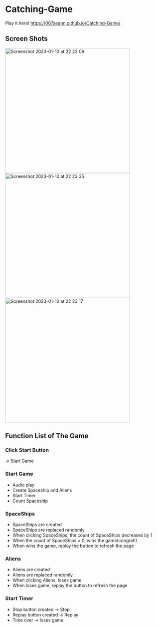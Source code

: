 # Catching-Game

Play it here!
https://007seann.github.io/Catching-Game/

## Screen Shots
<img width="400" alt="Screenshot 2023-01-10 at 22 23 09" src="https://user-images.githubusercontent.com/71544407/211675163-9cf95e88-6b95-44dd-a208-743ec2a38845.png">

<img width="400" alt="Screenshot 2023-01-10 at 22 23 35" src="https://user-images.githubusercontent.com/71544407/211675218-fe002d88-99fc-46ac-a8cc-caa851152312.png">

<img width="400" alt="Screenshot 2023-01-10 at 22 23 17" src="https://user-images.githubusercontent.com/71544407/211675213-3dd8cbd4-7e3d-44c0-b832-782e40f85ddb.png">


## Function List of The Game

### Click Start Button

 → Start Game

### Start Game

- Audio play
- Create Spaceship and Aliens
- Start Timer
- Count Spaceship

### SpaceShips

- SpaceShips are created
- SpaceShips are replaced randomly
- When clicking SpaceShips, the count of SpaceShips decreases by 1
- When the count of SpaceShips = 0, wins the game(congrat!)
- When wins the game, replay the button to refresh the page 

### Aliens

- Aliens are created
- Aliens are replaced randomly
- When clicking Aliens, loses game
- When loses game, replay the button to refresh the page 

### Start Timer

- Stop button created → Stop
- Replay button created → Replay
- Time over → loses game
